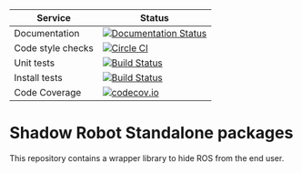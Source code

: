 |     Service       |  Status  |
| ----------------- | -------- |
| Documentation     | [![Documentation Status](https://readthedocs.org/projects/shadow-robots-standalone-packages/badge/?version=latest)](http://shadow-robots-standalone-packages.readthedocs.org/) |
| Code style checks | [![Circle CI](https://circleci.com/gh/shadow-robot/sr_standalone.svg?style=shield)](https://circleci.com/gh/shadow-robot/sr_standalone) |
| Unit tests        | [![Build Status](https://img.shields.io/shippable/55dee4e31895ca4474102f2e.svg)](https://app.shippable.com/projects/55dee4e31895ca4474102f2e) |
| Install tests     | [![Build Status](https://semaphoreci.com/api/v1/projects/0b64060f-75ba-4854-ada7-5e44ae4d22cc/524002/shields_badge.svg)](https://semaphoreci.com/shadow-robot/sr_standalone) |
| Code Coverage     | [![codecov.io](https://img.shields.io/codecov/c/github/shadow-robot/sr_standalone/indigo-devel.svg)](http://codecov.io/github/shadow-robot/sr_standalone?branch=indigo-devel) |

# Shadow Robot Standalone packages
This repository contains a wrapper library to hide ROS from the end user.
